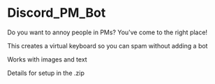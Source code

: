 # Discord_PM_Bot
<p>Do you want to annoy people in PMs? You've come to the right place!</p>
<p>This creates a virtual keyboard so you can spam without adding a bot</p>
<p>Works with images and text</p>
<p>Details for setup in the .zip</p>
